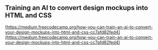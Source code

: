 ## Training an AI to convert design mockups into HTML and CSS
  
  [https://medium.freecodecamp.org/how-you-can-train-an-ai-to-convert-your-design-mockups-into-html-and-css-cc7afd82fed4](https://medium.freecodecamp.org/how-you-can-train-an-ai-to-convert-your-design-mockups-into-html-and-css-cc7afd82fed4)
